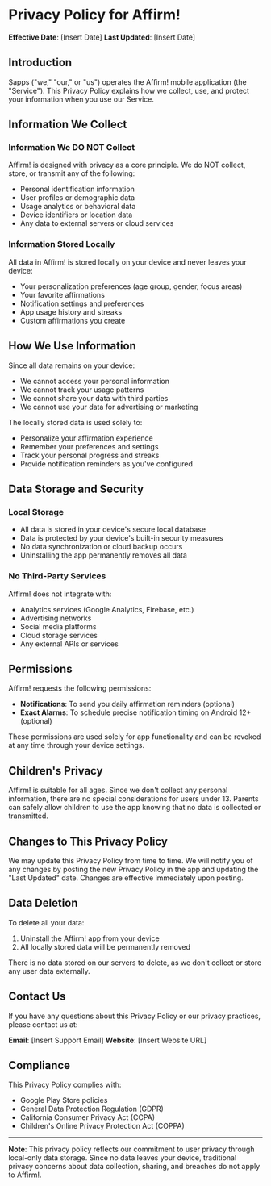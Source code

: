 # Privacy Policy for Affirm!

**Effective Date**: [Insert Date]
**Last Updated**: [Insert Date]

## Introduction

Sapps ("we," "our," or "us") operates the Affirm! mobile application (the "Service"). This Privacy Policy explains how we collect, use, and protect your information when you use our Service.

## Information We Collect

### Information We DO NOT Collect
Affirm! is designed with privacy as a core principle. We do NOT collect, store, or transmit any of the following:
- Personal identification information
- User profiles or demographic data
- Usage analytics or behavioral data
- Device identifiers or location data
- Any data to external servers or cloud services

### Information Stored Locally
All data in Affirm! is stored locally on your device and never leaves your device:
- Your personalization preferences (age group, gender, focus areas)
- Your favorite affirmations
- Notification settings and preferences
- App usage history and streaks
- Custom affirmations you create

## How We Use Information

Since all data remains on your device:
- We cannot access your personal information
- We cannot track your usage patterns
- We cannot share your data with third parties
- We cannot use your data for advertising or marketing

The locally stored data is used solely to:
- Personalize your affirmation experience
- Remember your preferences and settings
- Track your personal progress and streaks
- Provide notification reminders as you've configured

## Data Storage and Security

### Local Storage
- All data is stored in your device's secure local database
- Data is protected by your device's built-in security measures
- No data synchronization or cloud backup occurs
- Uninstalling the app permanently removes all data

### No Third-Party Services
Affirm! does not integrate with:
- Analytics services (Google Analytics, Firebase, etc.)
- Advertising networks
- Social media platforms
- Cloud storage services
- Any external APIs or services

## Permissions

Affirm! requests the following permissions:
- **Notifications**: To send you daily affirmation reminders (optional)
- **Exact Alarms**: To schedule precise notification timing on Android 12+ (optional)

These permissions are used solely for app functionality and can be revoked at any time through your device settings.

## Children's Privacy

Affirm! is suitable for all ages. Since we don't collect any personal information, there are no special considerations for users under 13. Parents can safely allow children to use the app knowing that no data is collected or transmitted.

## Changes to This Privacy Policy

We may update this Privacy Policy from time to time. We will notify you of any changes by posting the new Privacy Policy in the app and updating the "Last Updated" date. Changes are effective immediately upon posting.

## Data Deletion

To delete all your data:
1. Uninstall the Affirm! app from your device
2. All locally stored data will be permanently removed

There is no data stored on our servers to delete, as we don't collect or store any user data externally.

## Contact Us

If you have any questions about this Privacy Policy or our privacy practices, please contact us at:

**Email**: [Insert Support Email]
**Website**: [Insert Website URL]

## Compliance

This Privacy Policy complies with:
- Google Play Store policies
- General Data Protection Regulation (GDPR)
- California Consumer Privacy Act (CCPA)
- Children's Online Privacy Protection Act (COPPA)

---

**Note**: This privacy policy reflects our commitment to user privacy through local-only data storage. Since no data leaves your device, traditional privacy concerns about data collection, sharing, and breaches do not apply to Affirm!.
